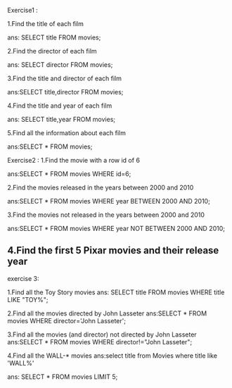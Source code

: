 Exercise1 :

1.Find the title of each film 

ans: SELECT title FROM movies;

2.Find the director of each film 

ans: SELECT director FROM movies;

3.Find the title and director of each film

ans:SELECT title,director FROM movies;

4.Find the title and year of each film 

ans: SELECT title,year FROM movies;

5.Find all the information about each film

ans:SELECT * FROM movies;

Exercise2 :
1.Find the movie with a row id of 6 

ans:SELECT * FROM movies WHERE id=6;

2.Find the movies released in the years between 2000 and 2010 

ans:SELECT * FROM movies WHERE year BETWEEN 2000 AND 2010;

3.Find the movies not released in the years between 2000 and 2010 

ans:SELECT * FROM movies WHERE year  NOT BETWEEN  2000 AND 2010;

4.Find the first 5 Pixar movies and their release year 
---------------------------------------------------------------------
exercise 3:

1.Find all the Toy Story movies 
ans: SELECT title FROM movies WHERE title LIKE "TOY%";

2.Find all the movies directed by John Lasseter
ans:SELECT * FROM movies WHERE director='John Lasseter';

3.Find all the movies (and director) not directed by John Lasseter
ans:SELECT * FROM movies WHERE director!="John Lasseter";

4.Find all the WALL-* movies
ans:select title from Movies where title like 'WALL%'

ans: SELECT * FROM movies LIMIT 5;

